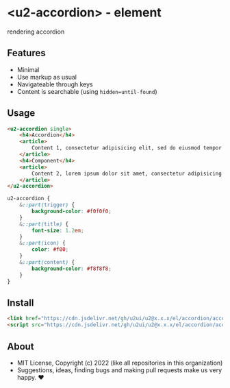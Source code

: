 # &lt;u2-accordion&gt; - element
rendering accordion

## Features

- Minimal
- Use markup as usual
- Navigateable through keys
- Content is searchable (using `hidden=until-found`)

## Usage

```html
<u2-accordion single>
    <h4>Accordion</h4>
    <article>
        Content 1, consectetur adipisicing elit, sed do eiusmod tempor incididunt ut labore et dolore magna.
    </article>
    <h4>Component</h4>
    <article>
        Content 2, lorem ipsum dolor sit amet, consectetur adipisicing elit sed do eiusmod tempor incididunt.
    </article>
</u2-accordion>
```

```css
u2-accordion {
    &::part(trigger) {
        background-color: #f0f0f0;
    }
    &::part(title) {
        font-size: 1.2em;
    }
    &::part(icon) {
        color: #f00;
    }
    &::part(content) {
        background-color: #f8f8f8;
    }
}
```

## Install

```html
<link href="https://cdn.jsdelivr.net/gh/u2ui/u2@x.x.x/el/accordion/accordion.min.css" rel=stylesheet>
<script src="https://cdn.jsdelivr.net/gh/u2ui/u2@x.x.x/el/accordion/accordion.min.js" type=module async></script>
```

## About

- MIT License, Copyright (c) 2022 <u2> (like all repositories in this organization) <br>
- Suggestions, ideas, finding bugs and making pull requests make us very happy. ♥

